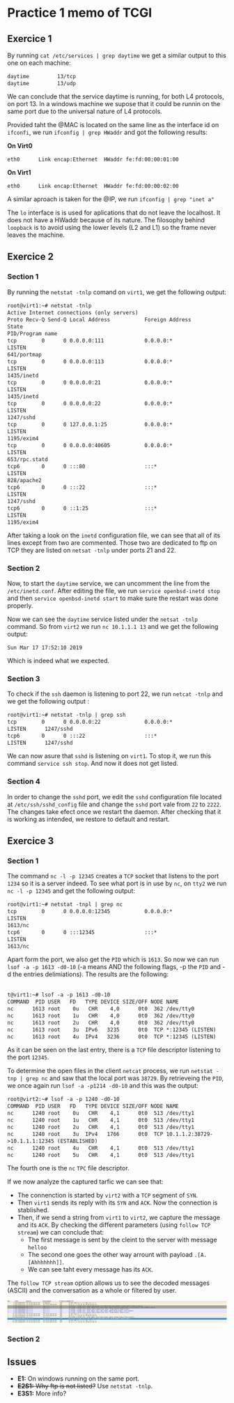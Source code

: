 <!--
To include in cheatsheet
* netcat command information
* Where config files are
-->

# Practice 1 memo of TCGI

## Exercice 1
By running `cat /etc/services | grep daytime` we get a similar output to this
one on each machine:

```
daytime         13/tcp
daytime         13/udp
```
We can conclude that the service daytime is running, for both L4 protocols, on
port 13. In a windows machine we supose that it could be runnin on the same
port due to the universal nature of L4 protocols.

Provided taht the @MAC is located on the same line as the interface id on
`ifconfi`, we run `ifconfig | grep HWaddr` and got the following results:

**On Virt0**
```
eth0      Link encap:Ethernet  HWaddr fe:fd:00:00:01:00  
```

**On Virt1**
```
eth0      Link encap:Ethernet  HWaddr fe:fd:00:00:02:00  
```
A similar aproach is taken for the @IP, we run `ifconfig | grep "inet a"`

The `lo` interface is is used for aplications that do not leave the localhost.
It does not have a HWaddr because of its nature. The filosophy behind `loopback` is to avoid 
using the lower levels (L2 and L1) so the frame never leaves the machine.

## Exercice 2
### Section 1
By running the `netstat -tnlp` comand on `virt1`, we get the following output:

```
root@virt1:~# netstat -tnlp
Active Internet connections (only servers)
Proto Recv-Q Send-Q Local Address           Foreign Address         State
PID/Program name
tcp        0      0 0.0.0.0:111             0.0.0.0:*               LISTEN
641/portmap
tcp        0      0 0.0.0.0:113             0.0.0.0:*               LISTEN
1435/inetd
tcp        0      0 0.0.0.0:21              0.0.0.0:*               LISTEN
1435/inetd
tcp        0      0 0.0.0.0:22              0.0.0.0:*               LISTEN
1247/sshd
tcp        0      0 127.0.0.1:25            0.0.0.0:*               LISTEN
1195/exim4
tcp        0      0 0.0.0.0:40605           0.0.0.0:*               LISTEN
653/rpc.statd
tcp6       0      0 :::80                   :::*                    LISTEN
828/apache2
tcp6       0      0 :::22                   :::*                    LISTEN
1247/sshd
tcp6       0      0 ::1:25                  :::*                    LISTEN
1195/exim4

```

After taking a look on the `inetd` configuration file, we can see that all of
its lines except from two are commented. Those two are dedicated to ftp on TCP
they are listed on `netsat -tnlp` under ports 21 and 22. 

### Section 2
Now, to start the `daytime` service, we can uncomment the line from the
`/etc/inetd.conf`. After editing the file, we run `service openbsd-inetd stop`
and then `service openbsd-inetd start` to make sure the restart was done
properly.

Now we can see the `daytime` service listed under the `netsat -tnlp` command.
So from `virt2` we run `nc 10.1.1.1 13` and we get the following output:

```
Sun Mar 17 17:52:10 2019
```
Which is indeed what we expected.

### Section 3
To check if the `ssh` daemon is listening to port 22, we run `netcat -tnlp` and we get
the following output :

```
root@virt1:~# netstat -tnlp | grep ssh
tcp        0      0 0.0.0.0:22              0.0.0.0:*               LISTEN		1247/sshd       
tcp6       0      0 :::22                   :::*                    LISTEN		1247/sshd 
```

We can now asure that `sshd` is listening on `virt1`. To stop it, we run this
command `service ssh stop`. And now it does not get listed.

### Section 4
In order to change the `sshd` port, we edit the `sshd` configuration file located at `/etc/ssh/sshd_config` file and change
the `sshd` port vale from `22` to `2222`. The changes take efect once we
restart the daemon. After checking that it is working as intended, we restore
to default and restart.

## Exercice 3
### Section 1
The command `nc -l -p 12345` creates a `TCP` socket that listens to the port
`1234` so it is a server indeed. To see what port is in use by `nc`, on `tty2`
we run `nc -l -p 12345` and get the following output:

```
root@virt1:~# netstat -tnpl | grep nc
tcp        0      0 0.0.0.0:12345           0.0.0.0:*               LISTEN
1613/nc         
tcp6       0      0 :::12345                :::*                    LISTEN
1613/nc   
```
Apart form the port, we also get the `PID` which is `1613`. So now we can run
`lsof -a -p 1613 -d0-10` (-a means AND the following flags, -p the `PID` and -d
the entries delimiations). The results are the following:

```

t@virt1:~# lsof -a -p 1613 -d0-10
COMMAND  PID USER   FD   TYPE DEVICE SIZE/OFF NODE NAME
nc      1613 root    0u   CHR    4,0      0t0  362 /dev/tty0
nc      1613 root    1u   CHR    4,0      0t0  362 /dev/tty0
nc      1613 root    2u   CHR    4,0      0t0  362 /dev/tty0
nc      1613 root    3u  IPv6   3235      0t0  TCP *:12345 (LISTEN)
nc      1613 root    4u  IPv4   3236      0t0  TCP *:12345 (LISTEN)
```

As it can be seen on the last entry, there is a `TCP` file descriptor
listening to the port `12345`.

To determine the open files in the client `netcat` process, we run `netstat -tnp
| grep nc` and saw that the local port was `38729`. By retrieveing the `PID`,
we once again run `lsof -a -p1214 -d0-10` and this was the output:
```
root@virt2:~# lsof -a -p 1240 -d0-10
COMMAND  PID USER   FD   TYPE DEVICE SIZE/OFF NODE NAME
nc      1240 root    0u   CHR    4,1      0t0  513 /dev/tty1
nc      1240 root    1u   CHR    4,1      0t0  513 /dev/tty1
nc      1240 root    2u   CHR    4,1      0t0  513 /dev/tty1
nc      1240 root    3u  IPv4   1766      0t0  TCP 10.1.1.2:38729->10.1.1.1:12345 (ESTABLISHED)
nc      1240 root    4u   CHR    4,1      0t0  513 /dev/tty1
nc      1240 root    5u   CHR    4,1      0t0  513 /dev/tty1
```

The fourth one is the `nc` `TPC` file descriptor.

If we now analyze the captured tarfic we can see that:
* The connenction is started by `virt2` with a `TCP` segment of `SYN`.
* Then `virt1` sends its reply with its `SYN` and `ACK`. Now the connection is
	stablished.
* Then, if we send a string from `virt1` to `virt2`, we capture the message and
	its `ACK`. By checking the different parameters (using `follow TCP stream`) we can conclude that:
	* The first message is sent by the cleint to the server with message
		`helloo`
	* The second one goes the other way arrount with payload `.[A.[Ahhhhhhh]]`.
	* We can see taht every message has its `ACK`.

The `follow TCP stream` option allows us to see the decoded messages (ASCII)
and the conversation as a whole or filtered by user.

![Image1](./images/img1.png)

### Section 2


## Issues
* **E1:** On windows running on the same port.
* ~~**E2S1:** Why ftp is not listed?~~ Use `netstat -tnlp`.
* **E3S1:** More info?
